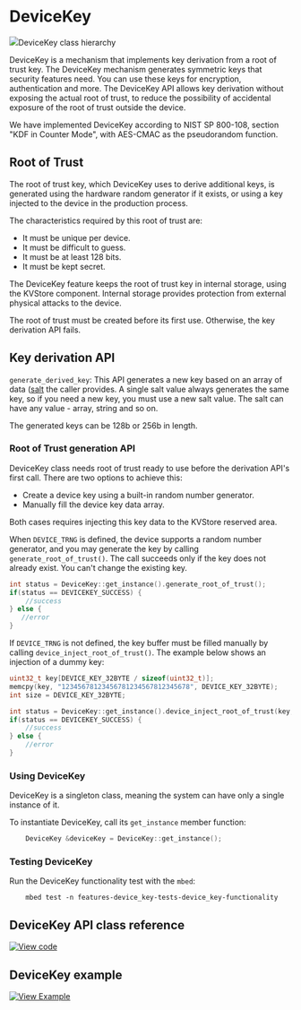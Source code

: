 # DeviceKey

<span class="images">![](https://os.mbed.com/docs/mbed-os/v6.6/mbed-os-api-doxy/classmbed_1_1_device_key.png)<span>DeviceKey class hierarchy</span></span>

DeviceKey is a mechanism that implements key derivation from a root of trust key. The DeviceKey mechanism generates symmetric keys that security features need. You can use these keys for encryption, authentication and more. The DeviceKey API allows key derivation without exposing the actual root of trust, to reduce the possibility of accidental exposure of the root of trust outside the device.

We have implemented DeviceKey according to NIST SP 800-108, section "KDF in Counter Mode", with AES-CMAC as the pseudorandom function.

## Root of Trust

The root of trust key, which DeviceKey uses to derive additional keys, is generated using the hardware random generator if it exists, or using a key injected to the device in the production process.

The characteristics required by this root of trust are:

- It must be unique per device.
- It must be difficult to guess.
- It must be at least 128 bits.
- It must be kept secret.

The DeviceKey feature keeps the root of trust key in internal storage, using the KVStore component. Internal storage provides protection from external physical attacks to the device.

The root of trust must be created before its first use. Otherwise, the key derivation API fails.

## Key derivation API

`generate_derived_key`: This API generates a new key based on an array of data ([salt](https://en.wikipedia.org/wiki/Salt_(cryptography)) the caller provides. A single salt value always generates the same key, so if you need a new key, you must use a new salt value. The salt can have any value - array, string and so on.

The generated keys can be 128b or 256b in length.

### Root of Trust generation API

DeviceKey class needs root of trust ready to use before the derivation API's first call. There are two options to achieve this:

- Create a device key using a built-in random number generator.
- Manually fill the device key data array.

Both cases requires injecting this key data to the KVStore reserved area.

When `DEVICE_TRNG` is defined, the device supports a random number generator, and you may generate the key by calling `generate_root_of_trust()`. The call succeeds only if the key does not already exist. You can't change the existing key.

```c++ NOCI
int status = DeviceKey::get_instance().generate_root_of_trust();
if(status == DEVICEKEY_SUCCESS) {
    //success
} else {
   //error
}
```

If `DEVICE_TRNG` is not defined, the key buffer must be filled manually by calling `device_inject_root_of_trust()`. The example below shows an injection of a dummy key:

```c++ NOCI
uint32_t key[DEVICE_KEY_32BYTE / sizeof(uint32_t)];
memcpy(key, "12345678123456781234567812345678", DEVICE_KEY_32BYTE);
int size = DEVICE_KEY_32BYTE;

int status = DeviceKey::get_instance().device_inject_root_of_trust(key, size);
if(status == DEVICEKEY_SUCCESS) {
    //success
} else {
    //error
}
``` 

### Using DeviceKey

DeviceKey is a singleton class, meaning the system can have only a single instance of it.

To instantiate DeviceKey, call its `get_instance` member function:

```c++ TODO
    DeviceKey &deviceKey = DeviceKey::get_instance();
```

### Testing DeviceKey

Run the DeviceKey functionality test with the `mbed`:

```
    mbed test -n features-device_key-tests-device_key-functionality
```

## DeviceKey API class reference

[![View code](https://www.mbed.com/embed/?type=library)](https://os.mbed.com/docs/mbed-os/v6.6/mbed-os-api-doxy/classmbed_1_1_device_key.html)

## DeviceKey example

[![View Example](https://www.mbed.com/embed/?url=https://github.com/ARMmbed/mbed-os-snippet-DeviceKey/tree/v6.6)](https://github.com/ARMmbed/mbed-os-snippet-DeviceKey/blob/v6.6/main.cpp)
